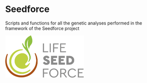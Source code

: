# Seedforce
Scripts and functions for all the genetic analyses performed in the framework of the Seedforce project

[<img src="Data/logo%20colore.jpg" width="250"/>](Data/logo%20colore.jpg)
